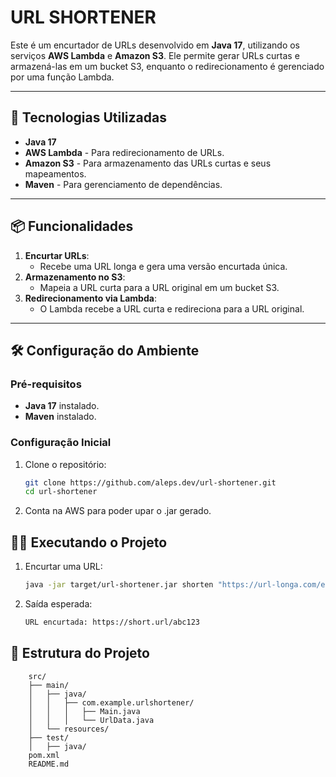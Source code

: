 # URL SHORTENER

Este é um encurtador de URLs desenvolvido em **Java 17**, utilizando os serviços **AWS Lambda** e **Amazon S3**. Ele permite gerar URLs curtas e armazená-las em um bucket S3, enquanto o redirecionamento é gerenciado por uma função Lambda.

---

## 🚀 Tecnologias Utilizadas

- **Java 17**
- **AWS Lambda** - Para redirecionamento de URLs.
- **Amazon S3** - Para armazenamento das URLs curtas e seus mapeamentos.
- **Maven** - Para gerenciamento de dependências.

---

## 📦 Funcionalidades

1. **Encurtar URLs**:
    - Recebe uma URL longa e gera uma versão encurtada única.
2. **Armazenamento no S3**:
    - Mapeia a URL curta para a URL original em um bucket S3.
3. **Redirecionamento via Lambda**:
    - O Lambda recebe a URL curta e redireciona para a URL original.

---

## 🛠️ Configuração do Ambiente

### **Pré-requisitos**

- **Java 17** instalado.
- **Maven** instalado.

### **Configuração Inicial**

1. Clone o repositório:

   ```bash
   git clone https://github.com/aleps.dev/url-shortener.git
   cd url-shortener
   
2. Conta na AWS para poder upar o .jar gerado.

## 🏃‍♂️ Executando o Projeto

1. Encurtar uma URL:
    ```bash 
   java -jar target/url-shortener.jar shorten "https://url-longa.com/exemplo"

2. Saída esperada:
    ```bash 
    URL encurtada: https://short.url/abc123

## 📂 Estrutura do Projeto
```
    src/ 
    ├── main/ 
    │   ├── java/ 
    │   │   ├── com.example.urlshortener/ 
    │   │   │   ├── Main.java 
    │   │   │   └── UrlData.java 
    │   └── resources/  
    ├── test/
    │   ├── java/
    pom.xml
    README.md